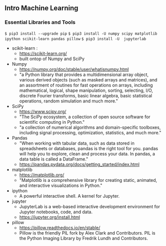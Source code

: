 ## Intro Machine Learning

### Essential Libraries and Tools
`$ pip3 install --upgrade pip`
`$ pip3 install -U numpy scipy matplotlib ipython scikit-learn pandas pillow`
`$ pip3 install -U  jupyterlab`
- scikit-learn : 
  - https://scikit-learn.org/
  - built ontop of Numpy and SciPy
- Numpy
  - https://numpy.org/doc/stable/user/whatisnumpy.html
  - "a Python library that provides a multidimensional array object, various derived objects (such as masked arrays and matrices), and an assortment of routines for fast operations on arrays, including mathematical, logical, shape manipulation, sorting, selecting, I/O, discrete Fourier transforms, basic linear algebra, basic statistical operations, random simulation and much more."
- SciPy
  - https://www.scipy.org/
  - "The SciPy ecosystem, a collection of open source software for scientific computing in Python." 
  - "a collection of numerical algorithms and domain-specific toolboxes, including signal processing, optimization, statistics, and much more."
- Pandas
  - "When working with tabular data, such as data stored in spreadsheets or databases, pandas is the right tool for you. pandas will help you to explore, clean and process your data. In pandas, a data table is called a DataFrame."
  - https://pandas.pydata.org/docs/getting_started/index.html
- matplotlib
  - https://matplotlib.org/
  - "Matplotlib is a comprehensive library for creating static, animated, and interactive visualizations in Python."
- ipython
  - A powerful interactive shell. A kernel for Jupyter.
- jupyter
  - JupyterLab is a web-based interactive development environment for Jupyter notebooks, code, and data.
  - https://jupyter.org/install.html
- pillow
  - https://pillow.readthedocs.io/en/stable/
  - Pillow is the friendly PIL fork by Alex Clark and Contributors. PIL is the Python Imaging Library by Fredrik Lundh and Contributors.